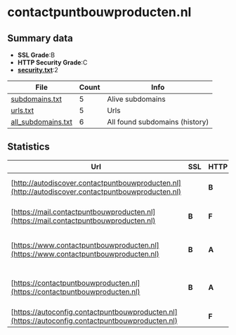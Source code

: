 

# contactpuntbouwproducten.nl
## Summary data


 - **SSL Grade**:B
 - **HTTP Security Grade**:C
 - **[security.txt](https://www.digitaleoverheid.nl/nieuws/standaard-security-txt-nu-verplicht-voor-overheid/)**:2


| File       | Count | Info |
|------------|-------|------|
|[subdomains.txt](/data/contactpuntbouwproducten.nl/subdomains.txt)|5|Alive subdomains|
|[urls.txt](/data/contactpuntbouwproducten.nl/urls.txt)|5|Urls|
|[all_subdomains.txt](/data/contactpuntbouwproducten.nl/all_subdomains.txt)|6|All found subdomains (history)|


## Statistics


| Url | SSL | HTTP | Server | Cookie | HSTS | CORS | CTO | CSP | XFO | XXP | RP |FP| Tech |Title |
|--------|-------|-------|------|------|------|------|------|------|------|------|------|------|------|------|
|[http://autodiscover.contactpuntbouwproducten.nl](http://autodiscover.contactpuntbouwproducten.nl)| | **B**|Microsoft-IIS/10.0|:white_check_mark: |:white_check_mark: | | | | :white_check_mark: | :white_check_mark: | :white_check_mark: | |IIS:10.0 Microsoft ASP.NET Windows Server||
|[https://mail.contactpuntbouwproducten.nl](https://mail.contactpuntbouwproducten.nl)| **B**| **F**|Microsoft-IIS/8.5| | | | | | | | :white_check_mark: | |IIS:8.5 Microsoft ASP.NET Windows Server||
|[https://www.contactpuntbouwproducten.nl](https://www.contactpuntbouwproducten.nl)| **B**| **A**|Microsoft-IIS/8.5| |:white_check_mark: | | | :white_check_mark:| | | :white_check_mark: | |HSTS IIS:8.5 Microsoft ASP.NET:4.0.30319 Windows Server|Object moved|
|[https://contactpuntbouwproducten.nl](https://contactpuntbouwproducten.nl)| **B**| **A**|Microsoft-IIS/8.5| |:white_check_mark: | | | :white_check_mark:| | | :white_check_mark: | |HSTS IIS:8.5 Microsoft ASP.NET:4.0.30319 Windows Server|Object moved|
|[https://autoconfig.contactpuntbouwproducten.nl](https://autoconfig.contactpuntbouwproducten.nl)| | **F**|Apache| | | | | | | | :white_check_mark: | |Apache HTTP Server HSTS|Autodiscover|

